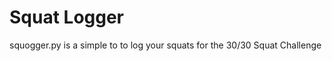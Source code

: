 # Squat Logger
squogger.py is a simple to to log your squats for the 30/30 Squat Challenge
[](http://placeofpersistence.com/30-30-squat-challenge-by-ido-portal/)